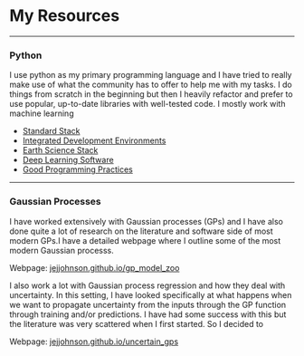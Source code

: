 # My Resources

---

### Python

I use python as my primary programming language and I have tried to really make use of what the community has to offer to help me with my tasks. I do things from scratch in the beginning but then I heavily refactor and prefer to use popular, up-to-date libraries with well-tested code. I mostly work with machine learning 


* [Standard Stack](resources/python/standard_stack.md)
* [Integrated Development Environments](resources/python/ides.md)
* [Earth Science Stack](resources/python/earthsci.md)
* [Deep Learning Software](resources/dl_overview.md)
* [Good Programming Practices](resources/python/good_code.md)

---

### Gaussian Processes

I have worked extensively with Gaussian processes (GPs) and I have also done quite a lot of research on the literature and software side of most modern GPs.I have a detailed webpage where I outline some of the most modern Gaussian processs.

Webpage: [jejjohnson.github.io/gp_model_zoo](https://jejjohnson.github.io/gp_model_zoo/#/)

I also work a lot with Gaussian process regression and how they deal with uncertainty. In this setting, I have looked specifically at what happens when we want to propagate uncertainty from the inputs through the GP function through training and/or predictions. I have had some success with this but the literature was very scattered when I first started. So I decided to 

Webpage: [jejjohnson.github.io/uncertain_gps](https://jejjohnson.github.io/uncertain_gps/#/)